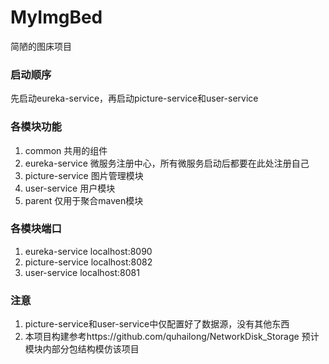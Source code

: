 # MyImgBed
简陋的图床项目
### 启动顺序
先启动eureka-service，再启动picture-service和user-service
### 各模块功能
1. common 共用的组件
2. eureka-service 微服务注册中心，所有微服务启动后都要在此处注册自己
3. picture-service 图片管理模块
4. user-service 用户模块
5. parent 仅用于聚合maven模块
### 各模块端口
1. eureka-service   localhost:8090
2. picture-service  localhost:8082
3. user-service     localhost:8081
### 注意
1. picture-service和user-service中仅配置好了数据源，没有其他东西
2. 本项目构建参考https://github.com/quhailong/NetworkDisk_Storage 预计模块内部分包结构模仿该项目
    
 
